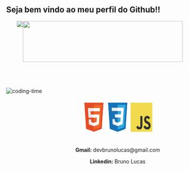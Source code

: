 ## Seja bem vindo ao meu perfil do Github!!

<div style="display:flex; flex-direction:row; justify-content:center; aling-items:center; flex-wrap:wrap;">
  
  <img  height="145em" src="https://github-readme-stats-sigma-five.vercel.app/api?username=brunodevinfocomputer&show_icons=true&theme=ocean_dark&include_all_commits=true&count_private=true"/>
  <img align="right" height="110em" width="430em" src="https://github-readme-stats-sigma-five.vercel.app/api/top-langs/?username=brunodevinfocomputer&layout=compact&langs_count=16&theme=ocean_dark"/>
</div>
<br>

<div  align="center"> 
  <div style="display: inline_block"><br>
    <img align="left" height="250"  alt="coding-time" src="gif4.gif">
    <h1 align="center"></h1>
   <!-- <img align="center" height="30" width="40" alt="js-icon"  src="https://raw.githubusercontent.com/devicons/devicon/master/icons/javascript/javascript-plain.svg"> -->
    <!--<img align="center" height="30" width="40" alt="react-icon" src="https://raw.githubusercontent.com/devicons/devicon/master/icons/react/react-original.svg"-->
    <img align="center" height="80" width="60" alt="html-icon" src="https://raw.githubusercontent.com/devicons/devicon/master/icons/html5/html5-original.svg">
    <img align="center" height="80" width="60" alt="css-icon" src="https://raw.githubusercontent.com/devicons/devicon/master/icons/css3/css3-original.svg">
     <img align="center" height="80" width="60" alt="css-icon" src="https://raw.githubusercontent.com/devicons/devicon/master/icons/javascript/javascript-original.svg">
    
   </div>
    
  
  <h1 align="center"></h1>
    <p>
      <strong>Gmail:</strong> devbrunolucas@gmail.com
    </p>
    <p>
      <strong>Linkedin:</strong> Bruno Lucas
    </p>
    
</div>
  
